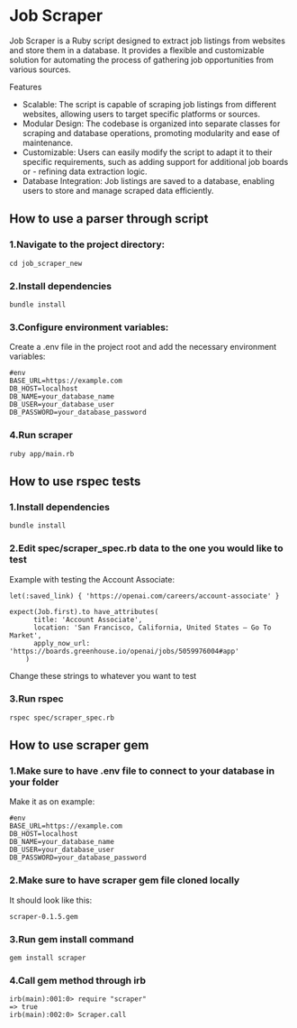 # Job Scraper
Job Scraper is a Ruby script designed to extract job listings from websites and store them in a database. It provides a flexible and customizable
solution for automating the process of gathering job opportunities from various sources.

Features
- Scalable: The script is capable of scraping job listings from different websites, allowing users to target specific platforms or sources.
- Modular Design: The codebase is organized into separate classes for scraping and database operations, promoting modularity and ease of maintenance.
- Customizable: Users can easily modify the script to adapt it to their specific requirements, such as adding support for additional job boards or - refining data extraction logic.
- Database Integration: Job listings are saved to a database, enabling users to store and manage scraped data efficiently.

## How to use a parser through script

### 1.Navigate to the project directory:
```
cd job_scraper_new
```

### 2.Install dependencies
```
bundle install
```

### 3.Configure environment variables:
Create a .env file in the project root and add the necessary environment variables:
```
#env
BASE_URL=https://example.com
DB_HOST=localhost
DB_NAME=your_database_name
DB_USER=your_database_user
DB_PASSWORD=your_database_password
```

### 4.Run scraper
```
ruby app/main.rb
```

## How to use rspec tests
### 1.Install dependencies
```
bundle install
```

### 2.Edit spec/scraper_spec.rb data to the one you would like to test 
Example with testing the Account Associate:
```
let(:saved_link) { 'https://openai.com/careers/account-associate' }

expect(Job.first).to have_attributes(
      title: 'Account Associate',
      location: 'San Francisco, California, United States — Go To Market',
      apply_now_url: 'https://boards.greenhouse.io/openai/jobs/5059976004#app'
    )
```
Change these strings to whatever you want to test

### 3.Run rspec 
```
rspec spec/scraper_spec.rb
```

## How to use scraper gem
### 1.Make sure to have .env file to connect to your database in your folder 
Make it as on example:
```
#env
BASE_URL=https://example.com
DB_HOST=localhost
DB_NAME=your_database_name
DB_USER=your_database_user
DB_PASSWORD=your_database_password
```
### 2.Make sure to have scraper gem file cloned locally
It should look like this:
```
scraper-0.1.5.gem
```
### 3.Run gem install command
```
gem install scraper
```
### 4.Call gem method through irb
```
irb(main):001:0> require "scraper"
=> true
irb(main):002:0> Scraper.call
```

